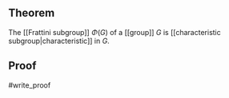 ## Theorem
The [[Frattini subgroup]] $\Phi(G)$ of a [[group]] $G$ is [[characteristic subgroup|characteristic]] in $G$.
## Proof
#write_proof 

